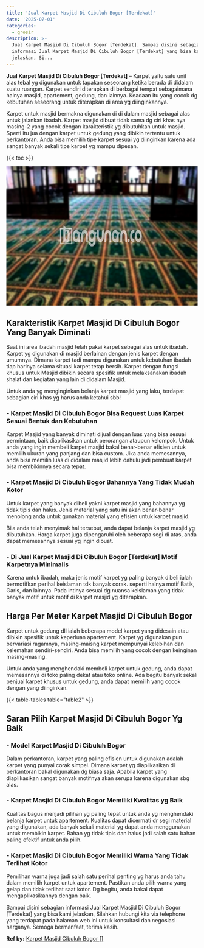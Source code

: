 ```yaml
---
title: 'Jual Karpet Masjid Di Cibuluh Bogor [Terdekat]'
date: '2025-07-01'
categories:
  - grosir
description: >-
  Jual Karpet Masjid Di Cibuluh Bogor [Terdekat]. Sampai disini sebagian
  informasi Jual Karpet Masjid Di Cibuluh Bogor [Terdekat] yang bisa kami
  jelaskan, Si...
---
```


**Jual Karpet Masjid Di Cibuluh Bogor \[Terdekat\]** – Karpet yaitu satu unit alas tebal yg digunakan untuk tapakan seseorang ketika berada di didalam suatu ruangan. Karpet sendiri diterapkan di berbagai tempat sebagaimana halnya masjid, apartement, gedung, dan lainnya. Keadaan itu yang cocok dg kebutuhan seseorang untuk diterapkan di area yg diinginkannya.

Karpet untuk masjid bermakna digunakan di di dalam masjid sebagai alas untuk jalankan ibadah. Karpet masjid dibuat tidak sama dg ciri khas nya masing-2 yang cocok dengan karakteristik yg dibutuhkan untuk masjid. Sperti itu jua dengan karpet untuk gedung yang dibikin tertentu untuk perkantoran. Anda bisa memilih tipe karpet sesuai yg diinginkan karena ada sangat banyak sekali tipe karpet yg mampu dipesan.

{{< toc >}}

![Jual Karpet Masjid Di Cibuluh Bogor [Terdekat]](/images/grosir-karpet-murah-62.png)

## Karakteristik Karpet Masjid Di Cibuluh Bogor Yang Banyak Diminati

Saat ini area ibadah masjid telah pakai karpet sebagai alas untuk ibadah. Karpet yg digunakan di masjid berlainan dengan jenis karpet dengan umumnya. Dimana karpet tadi mampu digunakan untuk kebutuhan ibadah tiap harinya selama situasi karpet tetap bersih. Karpet dengan fungsi khusus untuk Masjid dibikin secara spesifik untuk melaksanakan ibadah shalat dan kegiatan yang lain di didalam Masjid.

Untuk anda yg menginginkan belanja karpet masjid yang laku, terdapat sebagian ciri khas yg harus anda ketahui sbb!

### \- Karpet Masjid Di Cibuluh Bogor Bisa Request Luas Karpet Sesuai Bentuk dan Kebutuhan

Karpet Masjid yang banyak diminati dijual dengan luas yang bisa sesuai permintaan, baik diaplikasikan untuk perorangan ataupun kelompok. Untuk anda yang ingin membeli karpet masjid bakal benar-benar efisien untuk memliih ukuran yang panjang dan bisa custom. Jika anda memesannya, anda bisa memilih luas di didalam masjid lebih dahulu jadi pembuat karpet bisa membikinnya secara tepat.

### \- Karpet Masjid Di Cibuluh Bogor Bahannya Yang Tidak Mudah Kotor

Untuk karpet yang banyak dibeli yakni karpet masjid yang bahannya yg tidak tipis dan halus. Jenis material yang satu ini akan benar-benar menolong anda untuk gunakan material yang efisien untuk karpet masjid.

Bila anda telah menyimak hal tersebut, anda dapat belanja karpet masjid yg dibutuhkan. Harga karpet juga dipengaruhi oleh beberapa segi di atas, anda dapat memesannya sesuai yg ingin dibuat.

### \- Di Jual Karpet Masjid Di Cibuluh Bogor \[Terdekat\] Motif Karpetnya Minimalis

Karena untuk ibadah, maka jenis motif karpet yg paling banyak dibeli ialah bermotifkan perihal keislaman tdk banyak corak. seperti halnya motif Batik, Garis, dan lainnya. Pada intinya sesuai dg nuansa keislaman yang tidak banyak motif untuk motif di karpet masjid yg diterapkan.

## Harga Per Meter Karpet Masjid Di Cibuluh Bogor

Karpet untuk gedung dll ialah beberapa model karpet yang didesain atau dibikin spesifik untuk keperluan apartement. Karpet yg digunakan pun bervariasi ragamnya, masing-maisng karpet mempunyai kelebihan dan kelemahan sendiri-sendiri. Anda bisa memilih yang cocok dengan keinginan masing-masing.

Untuk anda yang menghendaki membeli karpet untuk gedung, anda dapat memesannya di toko paling dekat atau toko online. Ada begitu banyak sekali penjual karpet khusus untuk gedung, anda dapat memilih yang cocok dengan yang diinginkan.

{{< table-tables table="table2" >}}

## Saran Pilih Karpet Masjid Di Cibuluh Bogor Yg Baik

### \- Model Karpet Masjid Di Cibuluh Bogor

Dalam perkantoran, karpet yang paling efisien untuk digunakan adalah karpet yang punyai corak simpel. Dimana karpet yg diaplikasikan di perkantoran bakal digunakan dg biasa saja. Apabila karpet yang diaplikasikan sangat banyak motifnya akan serupa karena digunakan sbg alas.

### \- Karpet Masjid Di Cibuluh Bogor Memiliki Kwalitas yg Baik

Kualitas bagus menjadi pilihan yg paling tepat untuk anda yg menghendaki belanja karpet untuk apartement. Kualitas dapat dicermati dr segi material yang digunakan, ada banyak sekali material yg dapat anda menggunakan untuk membikin karpet. Bahan yg tidak tipis dan halus jadi salah satu bahan paling efektif untuk anda pilih.

### \- Karpet Masjid Di Cibuluh Bogor Memiliki Warna Yang Tidak Terlihat Kotor

Pemilihan warna juga jadi salah satu perihal penting yg harus anda tahu dalam memilih karpet untuk apartement. Pastikan anda pilih warna yang gelap dan tidak terlihat saat kotor. Dg begitu, anda bakal dapat mengaplikasikannya dengan baik.

Sampai disini sebagian informasi Jual Karpet Masjid Di Cibuluh Bogor \[Terdekat\] yang bisa kami jelaskan, Silahkan hubungi kita via telephone yang terdapat pada halaman web ini untuk konsultasi dan negosiasi harganya. Semoga bermanfaat, terima kasih.

**Ref by:**  [Karpet Masjid Cibuluh Bogor []](https://id.wikipedia.org/wiki/Karpet)
